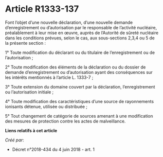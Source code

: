 # Article R1333-137

Font l’objet d’une nouvelle déclaration, d’une nouvelle demande d’enregistrement ou d’autorisation par le responsable de
l’activité nucléaire, préalablement à leur mise en œuvre, auprès de l’Autorité de sûreté nucléaire dans les conditions
prévues, selon le cas, aux sous-sections 2,3,4 ou 5 de la présente section :

1° Toute modification du déclarant ou du titulaire de l’enregistrement ou de l’autorisation ;

2° Toute modification des éléments de la déclaration ou du dossier de demande d’enregistrement ou d’autorisation ayant des
conséquences sur les intérêts mentionnés à l’article L. 1333-7 ;

3° Toute extension du domaine couvert par la déclaration, l’enregistrement ou l’autorisation initiale ;

4° Toute modification des caractéristiques d’une source de rayonnements ionisants détenue, utilisée ou distribuée ;

5° Tout changement de catégorie de sources amenant à une modification des mesures de protection contre les actes de
malveillance.

**Liens relatifs à cet article**

_Créé par_:

  - Décret n°2018-434 du 4 juin 2018 - art. 1
